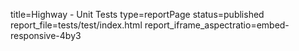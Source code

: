 title=Highway - Unit Tests
type=reportPage
status=published
report_file=tests/test/index.html
report_iframe_aspectratio=embed-responsive-4by3
~~~~~~


